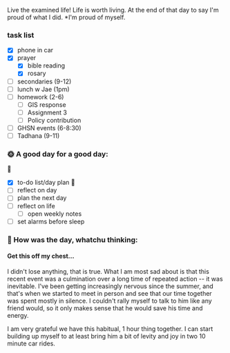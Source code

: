 
Live the examined life! Life is worth living. 
At the end of that day to say I'm proud of what I did. *I'm proud of myself.

### task list
- [x] phone in car
- [x] prayer
	- [x] bible reading
	- [x] rosary
- [ ] secondaries (9-12)
- [ ] lunch w Jae (1pm)
- [ ] homework (2-6)
	- [ ] GIS response
	- [ ] Assignment 3
	- [ ] Policy contribution
- [ ] GHSN events (6-8:30)
- [ ] Tadhana (9-11)
### 🌞 A good day for a good day:
🌻
- [x] to-do list/day plan
🌼
- [ ] reflect on day
- [ ] plan the next day
- [ ] reflect on life
	- [ ] open weekly notes
- [ ] set alarms before sleep
### 📝 How was the day, whatchu thinking:


#### Get this off my chest...
I didn't lose anything, that is true.
What I am most sad about is that this recent event was a culmination over a long time of repeated action -- it was inevitable. I've been getting increasingly nervous since the summer, and that's when we started to meet in person and see that our time together was spent mostly in silence. I couldn't rally myself to talk to him like any friend would, so it only makes sense that he would save his time and energy.

I am very grateful we have this habitual, 1 hour thing together. I can start building up myself to at least bring him a bit of levity and joy in two 10 minute car rides.